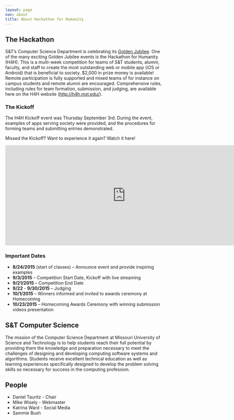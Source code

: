 ```yaml
---
layout: page
nav: about
title: About Hackathon for Humanity
---
```


## The Hackathon

S&T’s Computer Science Department is celebrating its
[Golden Jubilee](http://cs.mst.edu/50years/). One of the many exciting
Golden Jubilee events is the Hackathon for Humanity (H4H). This is a
multi-week competition for teams of S&T students, alumni, faculty, and
staff to create the most outstanding web or mobile app (iOS or
Android) that is beneficial to society. $2,000 in prize money is
available! Remote participation is fully supported and mixed teams of
for instance on campus students and remote alumni are
encouraged. Comprehensive rules, including rules for team formation,
submission, and judging, are available here on the H4H website
(<http://h4h.mst.edu/>).

### The Kickoff

The H4H Kickoff event was Thursday September 3rd. During the event,
examples of apps serving society were provided, and the procedures for
forming teams and submitting entries demonstrated.

Missed the Kickoff? Want to experience it again? Watch it here!

<iframe
src="https://cdnapisec.kaltura.com/p/1067272/sp/106727200/embedIframeJs/uiconf_id/29327732/partner_id/1067272?iframeembed=true&playerId=kaltura_player_1441307696&entry_id=0_bp99tyre&flashvars[streamerType]=rtmp&flashvars[mediaProtocol]=rtmpe"
width="767" height="320" allowfullscreen webkitallowfullscreen
mozAllowFullScreen frameborder="0"></iframe>

### Important Dates

* **8/24/2015** (start of classes) – Announce event and provide inspiring examples
* **9/3/2015** – Competition Start Date, Kickoff with live streaming
* **9/21/2015** – Competition End Date
* **9/22** - **9/30/2015** – Judging
* **10/1/2015** – Winners informed and invited to awards ceremony at Homecoming
* **10/23/2015** – Homecoming Awards Ceremony with winning submission videos presentation


## S&T Computer Science

The mission of the Computer Science Department at Missouri University of Science and Technology is to help students reach their full potential by providing them the knowledge and preparation necessary to meet the challenges of designing and developing computing software systems and algorithms. Students receive excellent technical education as well as learning experiences specifically designed to develop the problem solving skills so necessary for success in the computing profession.

## People

* Daniel Tauritz - Chair
* Mike Wisely - Webmaster
* Katrina Ward - Social Media
* Sammie Bush

<!-- Emacs spell checking exceptions. -->
<!--  LocalWords:  H4H Hackathon
 -->
